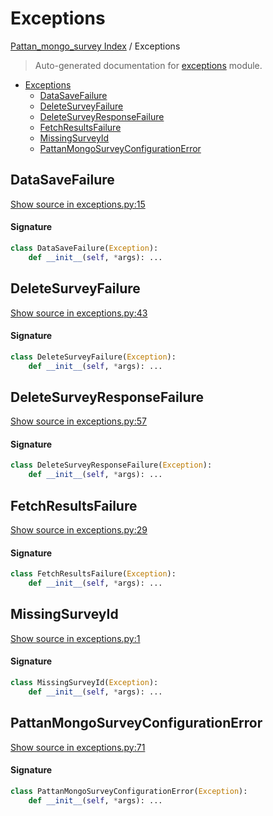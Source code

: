 # Exceptions

[Pattan_mongo_survey Index](./README.md#pattan_mongo_survey-index) / Exceptions

> Auto-generated documentation for [exceptions](../../../exceptions.py) module.

- [Exceptions](#exceptions)
  - [DataSaveFailure](#datasavefailure)
  - [DeleteSurveyFailure](#deletesurveyfailure)
  - [DeleteSurveyResponseFailure](#deletesurveyresponsefailure)
  - [FetchResultsFailure](#fetchresultsfailure)
  - [MissingSurveyId](#missingsurveyid)
  - [PattanMongoSurveyConfigurationError](#pattanmongosurveyconfigurationerror)

## DataSaveFailure

[Show source in exceptions.py:15](../../../exceptions.py#L15)

#### Signature

```python
class DataSaveFailure(Exception):
    def __init__(self, *args): ...
```



## DeleteSurveyFailure

[Show source in exceptions.py:43](../../../exceptions.py#L43)

#### Signature

```python
class DeleteSurveyFailure(Exception):
    def __init__(self, *args): ...
```



## DeleteSurveyResponseFailure

[Show source in exceptions.py:57](../../../exceptions.py#L57)

#### Signature

```python
class DeleteSurveyResponseFailure(Exception):
    def __init__(self, *args): ...
```



## FetchResultsFailure

[Show source in exceptions.py:29](../../../exceptions.py#L29)

#### Signature

```python
class FetchResultsFailure(Exception):
    def __init__(self, *args): ...
```



## MissingSurveyId

[Show source in exceptions.py:1](../../../exceptions.py#L1)

#### Signature

```python
class MissingSurveyId(Exception):
    def __init__(self, *args): ...
```



## PattanMongoSurveyConfigurationError

[Show source in exceptions.py:71](../../../exceptions.py#L71)

#### Signature

```python
class PattanMongoSurveyConfigurationError(Exception):
    def __init__(self, *args): ...
```